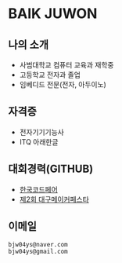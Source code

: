 # BAIK JUWON
## 나의 소개
- 사범대학교 컴퓨터 교육과 재학중
- 고등학교 전자과 졸업
- 임베디드 전문(전자, 아두이노)

## 자격증
- 전자기기기능사
- ITQ 아래한글

## 대회경력(GITHUB)
- [한국코드페어](https://github.com/BAIKJUWON/codefair2019)
- [제2회 대구메이커페스타](https://github.com/BAIKJUWON/The-2nd-Daegu-Maker-Festa)

## 이메일
    bjw04ys@naver.com
    bjw04ys@gmail.com
